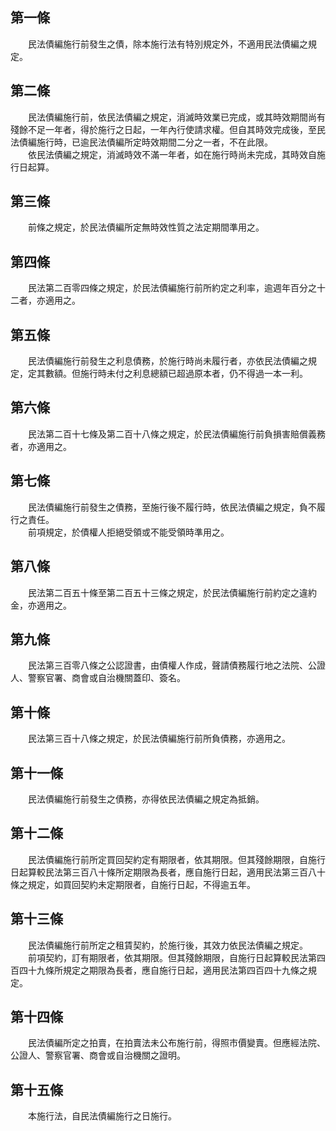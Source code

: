 第一條 
-------
　　民法債編施行前發生之債，除本施行法有特別規定外，不適用民法債編之規定。  


第二條 
-------
　　民法債編施行前，依民法債編之規定，消滅時效業已完成，或其時效期間尚有殘餘不足一年者，得於施行之日起，一年內行使請求權。但自其時效完成後，至民法債編施行時，已逾民法債編所定時效期間二分之一者，不在此限。  
　　依民法債編之規定，消滅時效不滿一年者，如在施行時尚未完成，其時效自施行日起算。  


第三條 
-------
　　前條之規定，於民法債編所定無時效性質之法定期間準用之。  


第四條 
-------
　　民法第二百零四條之規定，於民法債編施行前所約定之利率，逾週年百分之十二者，亦適用之。  


第五條 
-------
　　民法債編施行前發生之利息債務，於施行時尚未履行者，亦依民法債編之規定，定其數額。但施行時未付之利息總額已超過原本者，仍不得過一本一利。  


第六條 
-------
　　民法第二百十七條及第二百十八條之規定，於民法債編施行前負損害賠償義務者，亦適用之。  


第七條 
-------
　　民法債編施行前發生之債務，至施行後不履行時，依民法債編之規定，負不履行之責任。  
　　前項規定，於債權人拒絕受領或不能受領時準用之。  


第八條 
-------
　　民法第二百五十條至第二百五十三條之規定，於民法債編施行前約定之違約金，亦適用之。  


第九條 
-------
　　民法第三百零八條之公認證書，由債權人作成，聲請債務履行地之法院、公證人、警察官署、商會或自治機關蓋印、簽名。  


第十條 
-------
　　民法第三百十八條之規定，於民法債編施行前所負債務，亦適用之。  


第十一條 
---------
　　民法債編施行前發生之債務，亦得依民法債編之規定為抵銷。  


第十二條 
---------
　　民法債編施行前所定買回契約定有期限者，依其期限。但其殘餘期限，自施行日起算較民法第三百八十條所定期限為長者，應自施行日起，適用民法第三百八十條之規定，如買回契約未定期限者，自施行日起，不得逾五年。  


第十三條 
---------
　　民法債編施行前所定之租賃契約，於施行後，其效力依民法債編之規定。  
　　前項契約，訂有期限者，依其期限。但其殘餘期限，自施行日起算較民法第四百四十九條所規定之期限為長者，應自施行日起，適用民法第四百四十九條之規定。  


第十四條 
---------
　　民法債編所定之拍賣，在拍賣法未公布施行前，得照市價變賣。但應經法院、公證人、警察官署、商會或自治機關之證明。  


第十五條 
---------
　　本施行法，自民法債編施行之日施行。